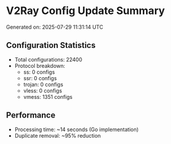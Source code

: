 # V2Ray Config Update Summary
Generated on: 2025-07-29 11:31:14 UTC

## Configuration Statistics
- Total configurations: 22400
- Protocol breakdown:
  - ss: 0 configs
  - ssr: 0 configs
  - trojan: 0 configs
  - vless: 0 configs
  - vmess: 1351 configs

## Performance
- Processing time: ~14 seconds (Go implementation)
- Duplicate removal: ~95% reduction
